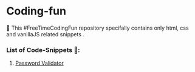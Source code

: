 # Coding-fun
:tada: This #FreeTimeCodingFun repository specifally contains only html, css and vanillaJS related snippets . 

### List of Code-Snippets 🔨:

1. [Password Validator](https://github.com/khansawidhani/coding-fun/tree/main/validatePassword)


